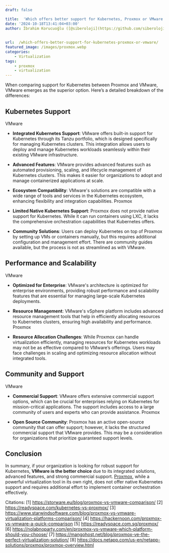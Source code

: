 ```yaml
---
draft: false

title:  'Which offers better support for Kubernetes, Proxmox or VMware'
date: '2024-10-18T13:41:04+03:00'
author: İbrahim Korucuoğlu ([@siberoloji](https://github.com/siberoloji))
 
 
url:  /which-offers-better-support-for-kubernetes-proxmox-or-vmware/
featured_image: /images/proxmox.webp
categories:
    - Virtualization
tags:
    - proxmox
    - virtualization
---
```



When comparing support for Kubernetes between Proxmox and VMware, VMware emerges as the superior option. Here’s a detailed breakdown of the differences:



## Kubernetes Support



VMware


* **Integrated Kubernetes Support**: VMware offers built-in support for Kubernetes through its Tanzu portfolio, which is designed specifically for managing Kubernetes clusters. This integration allows users to deploy and manage Kubernetes workloads seamlessly within their existing VMware infrastructure.

* **Advanced Features**: VMware provides advanced features such as automated provisioning, scaling, and lifecycle management of Kubernetes clusters. This makes it easier for organizations to adopt and manage containerized applications at scale.

* **Ecosystem Compatibility**: VMware's solutions are compatible with a wide range of tools and services in the Kubernetes ecosystem, enhancing flexibility and integration capabilities.
Proxmox


* **Limited Native Kubernetes Support**: Proxmox does not provide native support for Kubernetes. While it can run containers using LXC, it lacks the comprehensive orchestration capabilities that Kubernetes offers.

* **Community Solutions**: Users can deploy Kubernetes on top of Proxmox by setting up VMs or containers manually, but this requires additional configuration and management effort. There are community guides available, but the process is not as streamlined as with VMware.
## Performance and Scalability



VMware


* **Optimized for Enterprise**: VMware's architecture is optimized for enterprise environments, providing robust performance and scalability features that are essential for managing large-scale Kubernetes deployments.

* **Resource Management**: VMware's vSphere platform includes advanced resource management tools that help in efficiently allocating resources to Kubernetes clusters, ensuring high availability and performance.
Proxmox


* **Resource Allocation Challenges**: While Proxmox can handle virtualization efficiently, managing resources for Kubernetes workloads may not be as effective compared to VMware’s offerings. Users may face challenges in scaling and optimizing resource allocation without integrated tools.
## Community and Support



VMware


* **Commercial Support**: VMware offers extensive commercial support options, which can be crucial for enterprises relying on Kubernetes for mission-critical applications. The support includes access to a large community of users and experts who can provide assistance.
Proxmox


* **Open Source Community**: Proxmox has an active open-source community that can offer support; however, it lacks the structured commercial support that VMware provides. This may be a consideration for organizations that prioritize guaranteed support levels.
## Conclusion



In summary, if your organization is looking for robust support for Kubernetes, **VMware is the better choice** due to its integrated solutions, advanced features, and strong commercial support. <a href="https://www.siberoloji.com/proxmox-must-know-powerful-open-source-virtualization-solution/" target="_blank" rel="noopener" title="Proxmox: Must Know Powerful Open-Source Virtualization Solution">Proxmox</a>, while a powerful virtualization tool in its own right, does not offer native Kubernetes support and requires additional effort to implement container orchestration effectively.



Citations: [1] https://storware.eu/blog/proxmox-vs-vmware-comparison/ [2] <a href="https://readyspace.com/kubernetes-vs-proxmox/" target="_blank" rel="noopener" title="">https://readyspace.com/kubernetes-vs-proxmox/</a> [3] https://www.starwindsoftware.com/blog/proxmox-vs-vmware-virtualization-platforms-comparison/ [4] https://hackernoon.com/proxmox-vs-vmware-a-quick-comparison [5] https://readyspace.com.sg/proxmox/ [6] https://nolabnoparty.com/en/proxmox-vs-vmware-which-platform-should-you-choose/ [7] https://mangohost.net/blog/proxmox-ve-the-perfect-virtualization-solution/ [8] https://docs.netapp.com/us-en/netapp-solutions/proxmox/proxmox-overview.html
